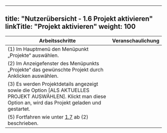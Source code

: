 
---
title: "Nutzerübersicht - 1.6 Projekt aktivieren"
linkTitle: "Projekt aktivieren"
weight: 100
---

| Arbeitsschritte | Veranschaulichung |
| ------ | :-----: |
| (1) Im Hauptmenü den Menüpunkt „Projekte“ auswählen. |  |
| (2) Im Anzeigefenster des Menüpunkts „Projekte“ das gewünschte Projekt durch Anklicken auswählen. |  |
| (3) Es werden Projektdetails angezeigt sowie die Option [ALS AKTUELLES PROJEKT AUSWÄHLEN]. Klickt man diese Option an, wird das Projekt geladen und gestartet. |  |
| (5) Fortfahren wie unter [1.7](1.7%20Profiling-Modul%20zum%20Projekt%20hinzufügen) ab (2) beschrieben. |  |